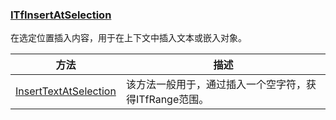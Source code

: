### [ITfInsertAtSelection](https://learn.microsoft.com/zh-cn/windows/win32/api/msctf/nn-msctf-ITfInsertAtSelection)

在选定位置插入内容，用于在上下文中插入文本或嵌入对象。

方法						|描述
-|-
[InsertTextAtSelection][1]			|该方法一般用于，通过插入一个空字符，获得ITfRange范围。

[1]: https://learn.microsoft.com/zh-cn/windows/win32/api/msctf/nf-msctf-itfinsertatselection-inserttextatselection